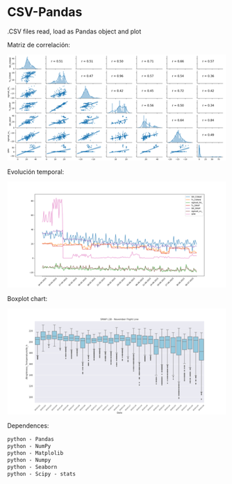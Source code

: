 # CSV-Pandas
.CSV files read, load as Pandas object and plot


Matriz de correlación:
<p align="center">
  <img width=850 src="correlationMatrix.png"/>
 </p>

Evolución temporal:
<p align="center">
  <img width=850 src="temporalVariationPlot.png"/>
 </p>


Boxplot chart:
<p align="center">
  <img width=850 src="boxPlot.png"/>
 </p>



Dependences:

    python - Pandas
    python - NumPy
    python - Matplolib
    python - Numpy
    python - Seaborn
    python - Scipy - stats


